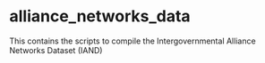 # alliance_networks_data
This contains the scripts to compile the Intergovernmental Alliance Networks Dataset (IAND)
